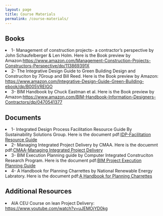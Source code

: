 ```yaml
---
layout: page
title: Course Materials
permalink: /course-materials/
---
```



## Books

<li>
1- Management of construction projects- a contractor’s perspective by John Schaufelberger & Len Holm. Here is the Book preview by Amazon:<a href="https://www.amazon.com/Management-Construction-Projects-Constructors-Perspective/dp/113869391X">https://www.amazon.com/Management-Construction-Projects-Constructors-Perspective/dp/113869391X</a> 
</li>
<li>
2- The Integrative Design Guide to Green Building Design and Construciton by 7Group and Bill Reed. Here is the Book preview by Amazon: <a href="https://www.amazon.com/Integrative-Design-Guide-Green-Building-ebook/dp/B005VREIGO">https://www.amazon.com/Integrative-Design-Guide-Green-Building-ebook/dp/B005VREIGO</a>
</li>
<li>
3- BIM Handbook by Chuck Eastman et al. Here is the Book preview by Amazon:<a href="https://www.amazon.com/BIM-Handbook-Information-Designers-Contractors/dp/0470541377">https://www.amazon.com/BIM-Handbook-Information-Designers-Contractors/dp/0470541377</a>
</li>

## Documents
<li>
1- Integrated Design Process Facilitation Resource Guide By Sustainability Solutions Group. Here is the document pdf:<a href="/static_files/Course-Materials/02-IDP-Facilitation-Resource-Guide">IDP-Facilitation Resource Guide</a>
</li>
<li>
2- Managing Integrated Project Delivery by CMAA. Here is the docuemnt pdf:<a href="/static_files/Course-Materials/03-CMAA_Managing_Integrated_Project_Delivery.pdf">CMAA-Managing Integrated Project Delivery</a>
</li>
<li>
3- BIM Execution Planning guide by Computer Integrated Construciton Research Program. Here is the document pdf:<a href="/static_files/Course-Materials/09_BIM_Project_Execution_Planning_Guide_V2.0.pdf">BIM Project Execution Planning Guide</a>
</li>
<li>
4- A Handbook for Planning Charrettes by National Renewable Energy Labratory. Here is the document pdf:<a href="/static_files/Course-Materials/10-A-Handbook-for-Planning-Charrettes.pdf">A Handbook for Planning Charrettes</a>
</li>

## Additional Resources

<li>
AIA CEU Course on lean Project Delivery: <a href="https://www.youtube.com/watch?v=uJEMOjYD0kg">https://www.youtube.com/watch?v=uJEMOjYD0kg</a>
</li>


